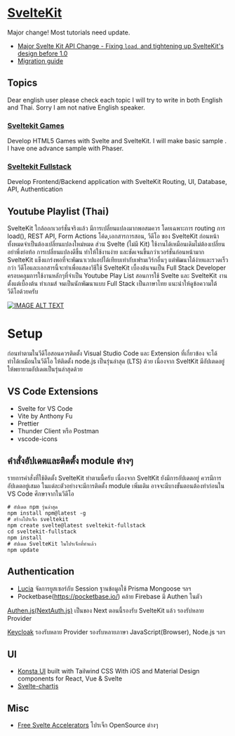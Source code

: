 # [SvelteKit](https://kit.svelte.dev/)
Major change! Most tutorials need update.
- [Major Svelte Kit API Change - Fixing `load`, and tightening up SvelteKit's design before 1.0](https://youtu.be/OUGn7VifUCg)
- [Migration guide](https://github.com/sveltejs/kit/discussions/5774?fbclid=IwAR0WN2uJxcNGaugWCsSkyFw0cUzrgOgVkPz1jFhry_YjTaF3WNSw-_uOrSw)

## Topics

Dear english user please check each topic I will try to write in both English and Thai. Sorry I am not native English speaker.

### [Sveltekit Games](games/)
Develop HTML5 Games with Svelte and SvelteKit. I will make basic sample . I have one advance sample with Phaser.

### [Sveltekit Fullstack](sveltekit-fullstack/)
Develop Frontend/Backend application with SvelteKit 
Routing, UI, Database, API, Authentication



## Youtube Playlist (Thai)

SvelteKit ใกล้ออกเวอร์ชั่นจริงแล้ว มีการเปลี่ยนแปลงมากพอสมควร โดยเฉพาะการ routing การ load(), REST API, Form Actions โค้ด,เอกสารการสอน, วีดีโอ ของ SvelteKit ก่อนหน้าทั้งหมดจำเป็นต้องเปลี่ยนแปลงใหม่หมด ส่วน Svelte (ไม่มี Kit) ใช้งานได้เหมือนเดิมไม่ต้องเปลี่ยน อย่าพึ่งย่อท้อ การเปลี่ยนแปลงดีขึ้น ทำให้ใช้งานง่าย และชัดเจนขึ้นกว่าเวอร์ชั่นก่อนหน้ามาก 
SvelteKit แข็งแกร่งพอที่จะพัฒนาเวปแอปได้เทียบเท่ากับเฟรมเวิร์กอื่นๆ แต่พัฒนาได้ง่ายและรวดเร็วกว่า
วีดีโอและเอกสารนี้จะทำเพื่อแสดงวิธีใช้ SvelteKit เบื้องต้นจนเป็น Full Stack Developer ครอบคลุมการใช้งานหลักๆที่จำเป็น 
Youtube Play List สอนการใช้ Svelte และ SvelteKit งานตั้งแต่เบื้องต้น ทำเกมส์ จนเป็นนักพัฒนาแบบ Full Stack เป็นภาษาไทย แนะนำให้ดูข้อความใต้วีดีโอด้วยครับ

[![IMAGE ALT TEXT](http://img.youtube.com/vi/P5aJrzlK3ZM/0.jpg)](https://www.youtube.com/watch?v=0KENjveIbt0&list=PLWMbTFbTi55ODDrafKItIGpJZl8r3XpyT&index=8 "SvelteKit Full Stack Part0 - Intro")


# Setup

ก่อนทำตามในวีดีโอสอนควรติดตั้ง Visual Studio Code และ Extension ที่เกี่ยวข้อง จะได้ทำได้เหมือนในวีดีโอ ให้ติดตั้ง node.js เป็นรุ่นล่าสุด (LTS) ด้วย เนื่องจาก SveltKit มีอัปเตดอยู่ ให้พยายามอัปเดตเป็นรุ่นล่าสุดด้วย

## VS Code Extensions

- Svelte for VS Code
- Vite by Anthony Fu
- Prettier 
- Thunder Client หรือ Postman
- vscode-icons

## คำสั่งอัปเดตและติดตั้ง module ต่างๆ

รายการคำสั่งที่ใช้ติดตั้ง SvelteKit ทำตามนี้ครับ เนื่องจาก SveltKit ยังมีการอัปเดตอยู่ ควรมีการอัปเดตอยู่เสมอ ในแต่ละตัวอย่างจะมีการติดตั้ง module เพิ่มเติม อาจจะมีบางขั้นตอนต้องทำก่อนใน VS Code ศึกษาจากในวีดีโอ 

    # อัปเดต npm รุ่นล่าสุด
    npm install npm@latest -g
    # สร้างโปรเจ็ก sveltekit
    npm create svelte@latest sveltekit-fullstack
    cd sveltekit-fullstack
    npm install
    # อัปเดต SvelteKit ในโปรเจ็กที่ทำแล้ว
    npm update


## Authentication

- [Lucia](https://lucia-auth.vercel.app/sveltekit/start-here/getting-started)
จัดการยูสเซอร์กับ Session ฐานข้อมูลใช้ Prisma Mongoose ฯลฯ
- Pocketbase(https://pocketbase.io/)
คล้าย Firebase มี Authen ในตัว


[Authen.js(NextAuth.js)](https://vercel.com/templates/svelte/sveltekit-authentication)
เป็นของ Next ตอนนี้รองรับ SvelteKit แล้ว รองรับ่หลาย Provider 

[Keycloak](https://www.keycloak.org/docs/latest/securing_apps/) 
รองรับหลาย Provider รองรับหลายภาษา JavaScript(Browser), Node.js ฯลฯ

## UI
- [Konsta UI](https://konstaui.com/)
built with Tailwind CSS With iOS and Material Design components for React, Vue & Svelte
- [Svelte-chartjs](https://github.com/SauravKanchan/svelte-chartjs)
## Misc
- [Free Svelte Accelerators](https://sveltekitstarter.com/) 
โปรเจ็ก OpenSource ต่างๆ